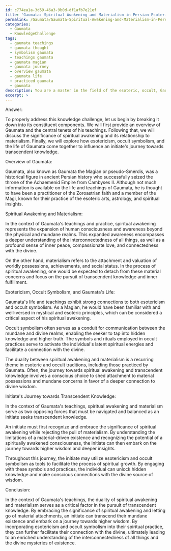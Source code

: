 ```yaml
---
id: c774ea1a-3d59-46a3-9b0d-df1afb7e21ef
title: 'Gaumata: Spiritual Awakening and Materialism in Persian Esotericism'
permalink: /Gaumata/Gaumata-Spiritual-Awakening-and-Materialism-in-Persian-Esotericism/
categories:
  - Gaumata
  - KnowledgeChallenge
tags:
  - gaumata teachings
  - gaumata thought
  - symbolism gaumata
  - teachings gaumata
  - gaumata magian
  - gaumata journey
  - overview gaumata
  - gaumata life
  - practiced gaumata
  - gaumata
description: You are a master in the field of the esoteric, occult, Gaumata and Education. You are a writer of tests, challenges, books and deep knowledge on Gaumata for initiates and students to gain deep insights and understanding from. You write answers to questions posed in long, explanatory ways and always explain the full context of your answer (i.e., related concepts, formulas, examples, or history), as well as the step-by-step thinking process you take to answer the challenges. Be rigorous and thorough, and summarize the key themes, ideas, and conclusions at the end.
excerpt: >
---
```

  Answer:
  
  To properly address this knowledge challenge, let us begin by breaking it down into its constituent components. We will first provide an overview of Gaumata and the central tenets of his teachings. Following that, we will discuss the significance of spiritual awakening and its relationship to materialism. Finally, we will explore how esotericism, occult symbolism, and the life of Gaumata come together to influence an initiate's journey towards transcendent knowledge. 
  
  Overview of Gaumata:
  
  Gaumata, also known as Gaumata the Magian or pseudo-Smerdis, was a historical figure in ancient Persian history who successfully seized the throne of the Achaemenid Empire from Cambyses II. Although not much information is available on the life and teachings of Gaumata, he is thought to have been a practitioner of the Zoroastrian faith and a member of the Magi, known for their practice of the esoteric arts, astrology, and spiritual insights.
  
  Spiritual Awakening and Materialism:
  
  In the context of Gaumata's teachings and practice, spiritual awakening represents the expansion of human consciousness and awareness beyond the physical and mundane realms. This expanded awareness encompasses a deeper understanding of the interconnectedness of all things, as well as a profound sense of inner peace, compassionate love, and connectedness with the divine.
  
  On the other hand, materialism refers to the attachment and valuation of worldly possessions, achievements, and social status. In the process of spiritual awakening, one would be expected to detach from these material concerns and focus on the pursuit of transcendent knowledge and inner fulfillment.
  
  Esotericism, Occult Symbolism, and Gaumata's Life:
  
  Gaumata's life and teachings exhibit strong connections to both esotericism and occult symbolism. As a Magian, he would have been familiar with and well-versed in mystical and esoteric principles, which can be considered a critical aspect of his spiritual awakening.
  
  Occult symbolism often serves as a conduit for communication between the mundane and divine realms, enabling the seeker to tap into hidden knowledge and higher truth. The symbols and rituals employed in occult practices serve to activate the individual's latent spiritual energies and facilitate a connection with the divine.
  
  The duality between spiritual awakening and materialism is a recurring theme in esoteric and occult traditions, including those practiced by Gaumata. Often, the journey towards spiritual awakening and transcendent knowledge involves a conscious choice to shed attachment to material possessions and mundane concerns in favor of a deeper connection to divine wisdom.
  
  Initiate's Journey towards Transcendent Knowledge:
  
  In the context of Gaumata's teachings, spiritual awakening and materialism serve as two opposing forces that must be navigated and balanced as an initiate seeks transcendent knowledge.
  
  An initiate must first recognize and embrace the significance of spiritual awakening while rejecting the pull of materialism. By understanding the limitations of a material-driven existence and recognizing the potential of a spiritually awakened consciousness, the initiate can then embark on the journey towards higher wisdom and deeper insights.
  
  Throughout this journey, the initiate may utilize esotericism and occult symbolism as tools to facilitate the process of spiritual growth. By engaging with these symbols and practices, the individual can unlock hidden knowledge and make conscious connections with the divine source of wisdom.
  
  Conclusion:
  
  In the context of Gaumata's teachings, the duality of spiritual awakening and materialism serves as a critical factor in the pursuit of transcendent knowledge. By embracing the significance of spiritual awakening and letting go of material attachments, an initiate can transcend their mundane existence and embark on a journey towards higher wisdom. By incorporating esotericism and occult symbolism into their spiritual practice, they can further facilitate their connection with the divine, ultimately leading to an enriched understanding of the interconnectedness of all things and the divine mysteries of existence.
